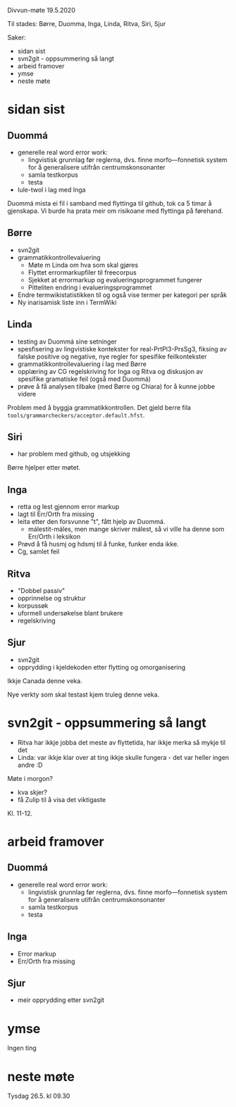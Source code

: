 Divvun-møte 19.5.2020

Til stades: Børre, Duomma, Inga, Linda, Ritva, Siri, Sjur

Saker:
* sidan sist
* svn2git - oppsummering så langt
* arbeid framover
* ymse
* neste møte

#  sidan sist

##  Duommá
* generelle real word error work:
    - lingvistisk grunnlag før reglerna, dvs. finne morfo—fonnetisk system for å generalisere utifrån centrumskonsonanter
    - samla testkorpus
    - testa
* lule-twol i lag med Inga

Duommá mista ei fil i samband med flyttinga til github, tok ca 5 timar å gjenskapa. Vi burde ha prata meir om risikoane med flyttinga på førehand.

##  Børre
* svn2git
* grammatikkontrollevaluering
    - Møte m Linda om hva som skal gjøres
    - Flyttet errormarkupfiler til freecorpus
    - Sjekket at errormarkup og evalueringsprogrammet fungerer
    - Pitteliten endring i evalueringsprogrammet
* Endre termwikistatistikken til og også vise termer per kategori per språk
* Ny inarisamisk liste inn i TermWiki

##  Linda
* testing av Duommá sine setninger
* spesfisering av lingvistiske kontekster for real-PrtPl3-PrsSg3, fiksing av falske positive og negative, nye regler for spesifike feilkontekster
* grammatikkontrollevaluering i lag med Børre
* opplæring av CG regelskriving for Inga og Ritva og diskusjon av spesifike gramatiske feil (også med Duommá)
* prøve å få analysen tilbake (med Børre og Chiara) for å kunne jobbe videre

Problem med å byggja grammatikkontrollen. Det gjeld berre fila
`tools/grammarcheckers/acceptor.default.hfst`.

## Siri
* har problem med github, og utsjekking

Børre hjelper etter møtet.

##  Inga
* retta og lest gjennom error markup
* lagt til Err/Orth fra missing
* leita etter den forsvunne "t", fått hjelp av Duommá.
    - málestit-máles, men mange skriver málest, så vi ville ha denne som Err/Orth i leksikon
* Prøvd å få husmj og hdsmj til å funke, funker enda ikke.
* Cg, samlet feil

##  Ritva
* "Dobbel passiv"
* opprinnelse og struktur
* korpussøk
* uformell undersøkelse blant brukere
* regelskriving

##  Sjur

* svn2git
* opprydding i kjeldekoden etter flytting og omorganisering

Ikkje Canada denne veka.

Nye verkty som skal testast kjem truleg denne veka.

#  svn2git - oppsummering så langt

* Ritva har ikkje jobba det meste av flyttetida, har ikkje merka så mykje til det
* Linda: var ikkje klar over at ting ikkje skulle fungera - det var heller ingen andre :D

Møte i morgon?
* kva skjer?
* få Zulip til å visa det viktigaste

Kl. 11-12.

#  arbeid framover

##  Duommá
* generelle real word error work:
    - lingvistisk grunnlag før reglerna, dvs. finne morfo—fonnetisk system for å generalisere utifrån centrumskonsonanter
    - samla testkorpus
    - testa

##  Inga
* Error markup
* Err/Orth fra missing

##  Sjur

* meir opprydding etter svn2git

#  ymse

Ingen ting

#  neste møte

Tysdag 26.5. kl 09.30
